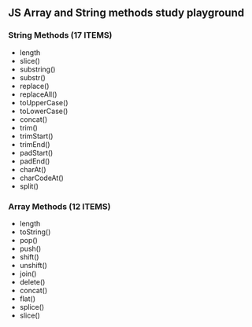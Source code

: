 ## JS Array and String methods study playground

### String Methods (17 ITEMS)
- length
- slice()
- substring()
- substr()
- replace()
- replaceAll()
- toUpperCase()
- toLowerCase()
- concat()
- trim()
- trimStart()
- trimEnd()
- padStart()
- padEnd()
- charAt()
- charCodeAt()
- split()

### Array Methods (12 ITEMS)

- length
- toString()
- pop()
- push()
- shift()
- unshift()
- join()
- delete()
- concat()
- flat()
- splice()
- slice()